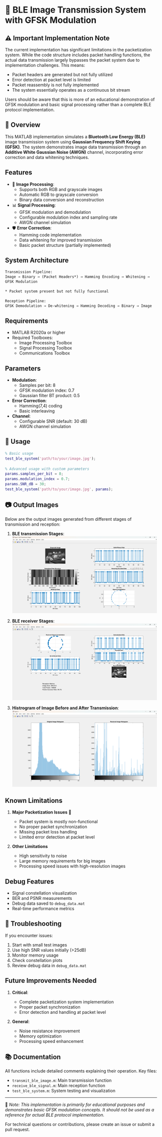 # 📱 BLE Image Transmission System with GFSK Modulation

## ⚠️ Important Implementation Note
The current implementation has significant limitations in the packetization system. While the code structure includes packet handling functions, the actual data transmission largely bypasses the packet system due to implementation challenges. This means:
- Packet headers are generated but not fully utilized
- Error detection at packet level is limited
- Packet reassembly is not fully implemented
- The system essentially operates as a continuous bit stream

Users should be aware that this is more of an educational demonstration of GFSK modulation and basic signal processing rather than a complete BLE protocol implementation.

## 🎯 Overview
This MATLAB implementation simulates a **Bluetooth Low Energy (BLE)** image transmission system using **Gaussian Frequency Shift Keying (GFSK)**. The system demonstrates image data transmission through an **Additive White Gaussian Noise (AWGN)** channel, incorporating error correction and data whitening techniques.

## Features
- 🎨 **Image Processing**: 
  - Supports both RGB and grayscale images
  - Automatic RGB to grayscale conversion
  - Binary data conversion and reconstruction
- 📊 **Signal Processing**:
  - GFSK modulation and demodulation
  - Configurable modulation index and sampling rate
  - AWGN channel simulation
- 🛡️ **Error Correction**:
  - Hamming code implementation
  - Data whitening for improved transmission
  - Basic packet structure (partially implemented)

## System Architecture

```
Transmission Pipeline:
Image → Binary → (Packet Headers*) → Hamming Encoding → Whitening → GFSK Modulation

* Packet system present but not fully functional

Reception Pipeline:
GFSK Demodulation → De-whitening → Hamming Decoding → Binary → Image
```

## Requirements
- MATLAB R2020a or higher
- Required Toolboxes:
  - Image Processing Toolbox
  - Signal Processing Toolbox
  - Communications Toolbox

## Parameters
- **Modulation**:
  - Samples per bit: 8
  - GFSK modulation index: 0.7
  - Gaussian filter BT product: 0.5
- **Error Correction**:
  - Hamming(7,4) coding
  - Basic interleaving
- **Channel**:
  - Configurable SNR (default: 30 dB)
  - AWGN channel simulation

## 🚀 Usage
```matlab
% Basic usage
test_ble_system('path/to/your/image.jpg');

% Advanced usage with custom parameters
params.samples_per_bit = 8;
params.modulation_index = 0.7;
params.SNR_dB = 30;
test_ble_system('path/to/your/image.jpg', params);
```

## 📷 Output Images
Below are the output images generated from different stages of transmission and reception:

1. **BLE transmission Stages**:
   ![Original Image](https://github.com/SarthakB01/BLE-Image-Transmission-System-with-GFSK-Modulation/blob/master/Output/Screenshot%20(501).png)

2. **BLE receiver Stages**:
   ![Transmitted Spectrum](https://github.com/SarthakB01/BLE-Image-Transmission-System-with-GFSK-Modulation/blob/master/Output/Screenshot%20(502).png)

3. **Histrogram of Image Before and After Transmission**:
   ![Received Image](https://github.com/SarthakB01/BLE-Image-Transmission-System-with-GFSK-Modulation/blob/master/Output/Screenshot%20(503).png)

## Known Limitations
1. **Major Packetization Issues** 🚨
   - Packet system is mostly non-functional
   - No proper packet synchronization
   - Missing packet loss handling
   - Limited error detection at packet level

2. **Other Limitations**
   - High sensitivity to noise
   - Large memory requirements for big images
   - Processing speed issues with high-resolution images

## Debug Features
- Signal constellation visualization
- BER and PSNR measurements
- Debug data saved to `debug_data.mat`
- Real-time performance metrics

## 🔧 Troubleshooting
If you encounter issues:
1. Start with small test images
2. Use high SNR values initially (>25dB)
3. Monitor memory usage
4. Check constellation plots
5. Review debug data in `debug_data.mat`

## Future Improvements Needed
1. **Critical**:
   - Complete packetization system implementation
   - Proper packet synchronization
   - Error detection and handling at packet level

2. **General**:
   - Noise resistance improvement
   - Memory optimization
   - Processing speed enhancement

## 📚 Documentation
All functions include detailed comments explaining their operation. Key files:
- `transmit_ble_image.m`: Main transmission function
- `receive_ble_signal.m`: Main reception function
- `test_ble_system.m`: System testing and visualization

---

🔬 *Note: This implementation is primarily for educational purposes and demonstrates basic GFSK modulation concepts. It should not be used as a reference for actual BLE protocol implementation.*

For technical questions or contributions, please create an issue or submit a pull request.

